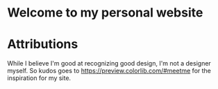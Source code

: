 # Welcome to my personal website


# Attributions
While I believe I'm good at recognizing good design, I'm not a designer myself. So kudos goes to https://preview.colorlib.com/#meetme for the inspiration for my site.
